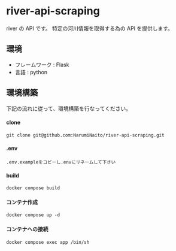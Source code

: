 # river-api-scraping

river の API です。
特定の河川情報を取得する為の API を提供します。

## 環境

- フレームワーク : Flask
- 言語 : python

## 環境構築

下記の流れに従って、環境構築を行なってください。

#### clone

```
git clone git@github.com:NarumiNaito/river-api-scraping.git
```

#### .env

```
.env.exampleをコピーし.envにリネームして下さい
```

#### build

```
docker compose build
```

#### コンテナ作成

```
docker compose up -d
```

#### コンテナへの接続

```
docker compose exec app /bin/sh
```
